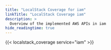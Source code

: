 ```yaml
---
title: "LocalStack Coverage for iam"
linkTitle: "LocalStack Coverage iam"
description: >
  Overview of the implemented AWS APIs in iam
hide_readingtime: true
---
```


{{< localstack_coverage service="iam" >}}


